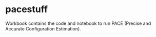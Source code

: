 # pacestuff

Workbook contains the code and notebook to run PACE (Precise and Accurate Configuration Estimation).


